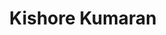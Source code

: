 ---
title: Kishore Kumaran
image: "@assets/people/KK.webp"
startYear: "2025"
endYear: "2025"
pronouns: "he/him"
---
